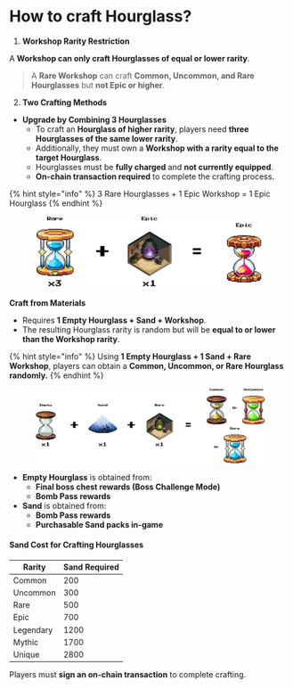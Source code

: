# How to craft Hourglass?

1. **Workshop Rarity Restriction**

A **Workshop can only craft Hourglasses of equal or lower rarity**.

> A **Rare Workshop** can craft **Common, Uncommon, and Rare Hourglasses** but **not Epic or higher**.

2. **Two Crafting Methods**

* **Upgrade by Combining 3 Hourglasses**
  * To craft an **Hourglass of higher rarity**, players need **three Hourglasses of the same lower rarity**.
  * Additionally, they must own a **Workshop with a rarity equal to the target Hourglass**.
  * Hourglasses must be **fully charged** and **not currently equipped**.
  * **On-chain transaction required** to complete the crafting process.

{% hint style="info" %}
3 Rare Hourglasses + 1 Epic Workshop = 1 Epic Hourglass
{% endhint %}

<figure><img src="../../.gitbook/assets/3 Rare Hourglasses + 1 Epic Workshop = 1 Epic Hourglass.png" alt=""><figcaption></figcaption></figure>

**Craft from Materials**

* Requires **1 Empty Hourglass + Sand + Workshop**.
* The resulting Hourglass rarity is random but will be **equal to or lower than the Workshop rarity**.

{% hint style="info" %}
Using **1 Empty Hourglass + 1 Sand + Rare Workshop**, players can obtain a **Common, Uncommon, or Rare Hourglass randomly.**
{% endhint %}

<figure><img src="../../.gitbook/assets/1_Empty_Hourglass_+_1_Sand_+_Rare_Workshop,_players_can_obtain_a.png" alt=""><figcaption></figcaption></figure>

* **Empty Hourglass** is obtained from:
  * **Final boss chest rewards (Boss Challenge Mode)**
  * **Bomb Pass rewards**
* **Sand** is obtained from:
  * **Bomb Pass rewards**
  * **Purchasable Sand packs in-game**

#### **Sand Cost for Crafting Hourglasses**

| Rarity    | Sand Required |
| --------- | ------------- |
| Common    | 200           |
| Uncommon  | 300           |
| Rare      | 500           |
| Epic      | 700           |
| Legendary | 1200          |
| Mythic    | 1700          |
| Unique    | 2800          |

Players must **sign an on-chain transaction** to complete crafting.
